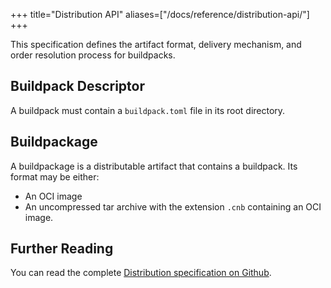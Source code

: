 +++
title="Distribution API"
aliases=["/docs/reference/distribution-api/"]
+++

This specification defines the artifact format, delivery mechanism, and order resolution process for buildpacks.

<!--more-->

## Buildpack Descriptor

A buildpack must contain a `buildpack.toml` file in its root directory.

## Buildpackage

A buildpackage is a distributable artifact that contains a buildpack. Its format may be either:

* An OCI image
* An uncompressed tar archive with the extension `.cnb` containing an OCI image.

## Further Reading

You can read the complete [Distribution specification on Github](https://github.com/buildpacks/spec/blob/main/distribution.md).
